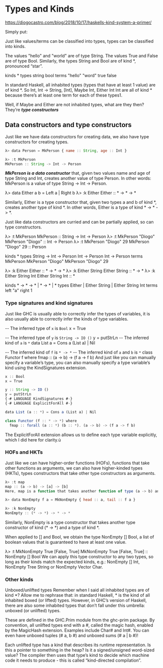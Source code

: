 
# Types and Kinds

https://diogocastro.com/blog/2018/10/17/haskells-kind-system-a-primer/

Simply put:

Just like values/terms can be classified into types, types can be classified into kinds.

The values "hello" and "world" are of type String. The values True and False are of type Bool. Similarly, the types String and Bool are of kind *, pronounced “star”.

kinds                  *
types    string         bool
terms "hello" "word"   true false

In standard Haskell, all inhabited types (types that have at least 1 value) are of kind *. So Int, Int -> String, [Int], Maybe Int, Either Int Int are all of kind * because there’s at least one term for each of these types1.

Well, if Maybe and Either are not inhabited types, what are they then? They’re  ***type constructors***

## Data constructors and type constructors

Just like we have data constructors for creating data, we also have type constructors for creating types.

```js
λ> data Person = MkPerson { name :: String, age :: Int }

λ> :t MkPerson
MkPerson :: String -> Int -> Person
```

***MkPerson is a data constructor*** that, given two values name and age of type String and Int, creates another value of type Person. In other words:
MkPerson is a value of type String -> Int -> Person.

λ> data Either a b = Left a | Right b
λ> :k Either
Either :: * -> * -> *

Similarly, Either is a type constructor that, given two types a and b of kind *, creates another type of kind *. In other words, Either is a type of kind * -> * -> *.

Just like data constructors are curried and can be partially applied, so can type constructors.

λ> :t MkPerson
MkPerson :: String -> Int -> Person
λ> :t MkPerson "Diogo"
MkPerson "Diogo" :: Int -> Person
λ> :t MkPerson "Diogo" 29
MkPerson "Diogo" 29 :: Person

kinds                            *
types  String -> Int -> Person   Int -> Person        Int -> Person
terms        MkPerson           MkPerson "Diogo"    MkPerson "Diogo" 29

λ> :k Either
Either :: * -> * -> *
λ> :k Either String
Either String :: * -> *
λ> :k Either String Int
Either String Int :: *

kinds   * -> * -> *  |       * -> *      |       *
types  Either        |   Either String   |  Either String Int
terms                                 left "a" right 1

### Type signatures and kind signatures

Just like GHC is usually able to correctly infer the types of variables, it is also usually able to correctly infer the kinds of type variables.

-- The inferred type of `x` is `Bool`
x = True

-- The inferred type of `y` is `String -> IO ()`
y = putStrLn
-- The inferred kind of `a` is `*`
data List a = Cons a (List a) | Nil

-- The inferred kind of `f` is `* -> *`
-- The inferred kind of `a` and `b` is `*`
class Functor f where
  fmap :: (a -> b) -> (f a -> f b)
And just like you can manually specify a variable’s type, you can also manually specify a type variable’s kind using the KindSignatures extension.

```js
x :: Bool
x = True

y :: String -> IO ()
y = putStrLn
{-# LANGUAGE KindSignatures #-}
{-# LANGUAGE ExplicitForAll #-}

data List (a :: *) = Cons a (List a) | Nil

class Functor (f :: * -> *) where
  fmap :: forall (a :: *) (b :: *). (a -> b) -> (f a -> f b)
```

The ExplicitForAll extension allows us to define each type variable explicitly, which I did here for clarity.ù

### HOFs and HKTs

Just like we can have higher-order functions (HOFs), functions that take other functions as arguments, we can also have higher-kinded types (HKTs), types constructors that take other type constructors as arguments.

```js
λ> :t map
map :: (a -> b) -> [a] -> [b]
Here, map is a function that takes another function of type (a -> b) and a list of type [a].

λ> data NonEmpty f a = MkNonEmpty { head :: a, tail :: f a }

λ> :k NonEmpty
NonEmpty :: (* -> *) -> * -> *
```

Similarly, NonEmpty is a type constructor that takes another type constructor of kind (* -> *) and a type of kind *.

When applied to [] and Bool, we obtain the type NonEmpty [] Bool, a list of boolean values that is guaranteed to have at least one value.

λ> :t MkNonEmpty True [False, True]
MkNonEmpty True [False, True] :: NonEmpty [] Bool
We can apply this type constructor to any two types, so long as their kinds match the expected kinds, e.g.: NonEmpty [] Int, NonEmpty Tree String or NonEmpty Vector Char.

### Other kinds

Unboxed/unlifted types
Remember when I said all inhabited types are of kind *? Allow me to rephrase that: in standard Haskell, * is the kind of all inhabited boxed (or lifted) types. However, in GHC’s version of Haskell, there are also some inhabited types that don’t fall under this umbrella: unboxed (or unlifted) types.

These are defined in the GHC.Prim module from the ghc-prim package. By convention, all unlifted types end with a #, called the magic hash, enabled by the MagicHash extension. Examples include Char# and Int#. You can even have unboxed tuples (# a, b #) and unboxed sums (# a | b #)!

Each unlifted type has a kind that describes its runtime representation. Is this a pointer to something in the heap? Is it a signed/unsigned word-sized value? The compiler then uses that type’s kind to decide which machine code it needs to produce - this is called “kind-directed compilation”.